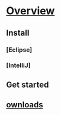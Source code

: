 # [Overview](index.md)
## Install
### [Eclipse]
### [IntelliJ]
## Get started
## [ownloads](downloads.md)
